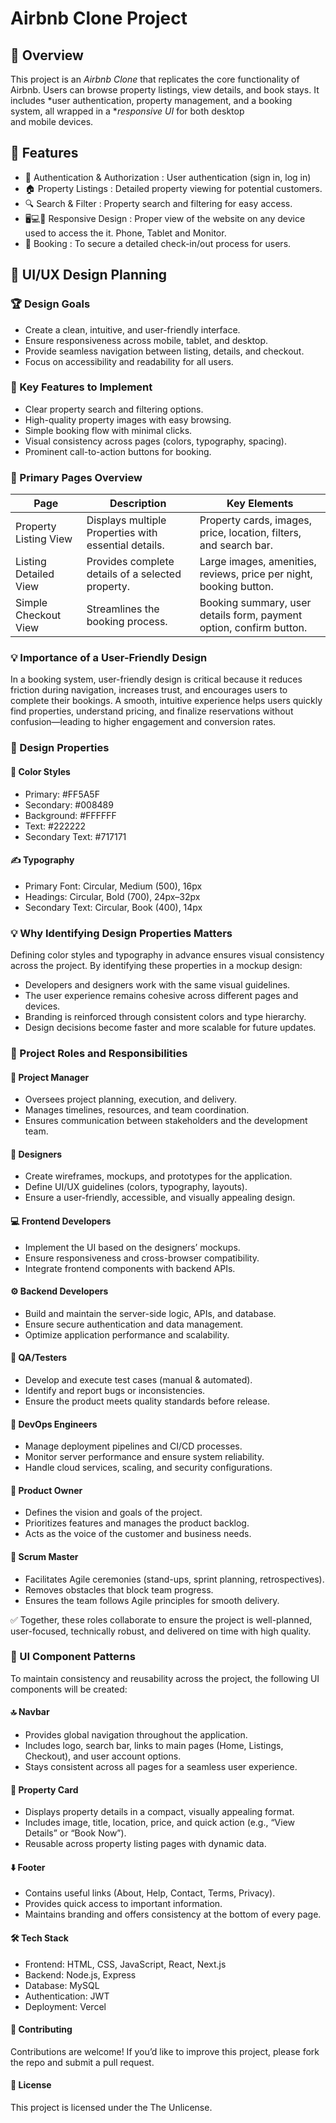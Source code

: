 # Airbnb Clone Project

## 📌 Overview

This project is an *Airbnb Clone* that replicates the core functionality of Airbnb. Users can browse property listings, view details, and book stays. It includes *user authentication, property management, and a booking system, all wrapped in a **responsive UI* for both desktop and mobile devices.

## 🚀 Features

 - 🔑 Authentication & Authorization : User authentication (sign in, log in)
 - 🏠 Property Listings : Detailed property viewing for potential customers.
 - 🔍 Search & Filter  : Property search and filtering for easy access.
 - 🖥️💻📱 Responsive Design : Proper view of the website on any device used to access the it. Phone, Tablet and Monitor.
 - 📅 Booking : To secure a detailed check-in/out process for users.
 
## 🎨 UI/UX Design Planning

### 🏆 Design Goals

  - Create a clean, intuitive, and user-friendly interface.
  - Ensure responsiveness across mobile, tablet, and desktop.
  - Provide seamless navigation between listing, details, and checkout.
  - Focus on accessibility and readability for all users.

### 🔑 Key Features to Implement

 - Clear property search and filtering options.
 - High-quality property images with easy browsing.
 - Simple booking flow with minimal clicks.
 - Visual consistency across pages (colors, typography, spacing).
 - Prominent call-to-action buttons for booking.

### 📄 Primary Pages Overview
  
|  Page	                | Description                                           | 	Key Elements                                                    |  
|-----------------------|-------------------------------------------------------|-------------------------------------------------------------------
| Property Listing View | Displays multiple Properties with essential details.  |  Property cards, images, price, location, filters, and search bar.
| Listing Detailed View	| Provides complete details of a selected property.     |  Large images, amenities, reviews, price per night, booking button.
| Simple Checkout View  | Streamlines the booking process.                      |  Booking summary, user details form, payment option, confirm button.

### 💡 Importance of a User-Friendly Design

  In a booking system, user-friendly design is critical because it reduces friction during navigation, increases trust, and encourages users to complete their bookings. A smooth, intuitive experience helps users quickly find properties, understand pricing, and finalize reservations without confusion—leading to higher engagement and conversion rates.

### 🎨 Design Properties
 #### 🎨 Color Styles

  - Primary: #FF5A5F
  - Secondary: #008489
  - Background: #FFFFFF
  - Text: #222222
  - Secondary Text: #717171


#### ✍️ Typography

  - Primary Font: Circular, Medium (500), 16px
  - Headings: Circular, Bold (700), 24px–32px
  - Secondary Text: Circular, Book (400), 14px


### 💡 Why Identifying Design Properties Matters

  Defining color styles and typography in advance ensures visual consistency across the project. By identifying these properties in a mockup design:
  - Developers and designers work with the same visual guidelines.
  - The user experience remains cohesive across different pages and devices.
  - Branding is reinforced through consistent colors and type hierarchy.
  - Design decisions become faster and more scalable for future updates.


### 👥 Project Roles and Responsibilities

 #### 📌 Project Manager

  - Oversees project planning, execution, and delivery.
  - Manages timelines, resources, and team coordination.
  - Ensures communication between stakeholders and the development team.

 #### 🎨 Designers

  - Create wireframes, mockups, and prototypes for the application.
  - Define UI/UX guidelines (colors, typography, layouts).
  - Ensure a user-friendly, accessible, and visually appealing design.

 #### 💻 Frontend Developers

  - Implement the UI based on the designers’ mockups.
  - Ensure responsiveness and cross-browser compatibility.
  - Integrate frontend components with backend APIs.

 #### ⚙️ Backend Developers

  - Build and maintain the server-side logic, APIs, and database.
  - Ensure secure authentication and data management.
  - Optimize application performance and scalability.

#### 🧪 QA/Testers

  - Develop and execute test cases (manual & automated).
  - Identify and report bugs or inconsistencies.
  - Ensure the product meets quality standards before release.

#### 🚀 DevOps Engineers

  - Manage deployment pipelines and CI/CD processes.
  - Monitor server performance and ensure system reliability.
  - Handle cloud services, scaling, and security configurations.

#### 👑 Product Owner

  - Defines the vision and goals of the project.
  - Prioritizes features and manages the product backlog.
  - Acts as the voice of the customer and business needs.

#### 📢 Scrum Master

  - Facilitates Agile ceremonies (stand-ups, sprint planning, retrospectives).
  - Removes obstacles that block team progress.
  - Ensures the team follows Agile principles for smooth delivery.

 ✅ Together, these roles collaborate to ensure the project is well-planned, user-focused, technically robust, and delivered on time with high quality.

### 🧩 UI Component Patterns

To maintain consistency and reusability across the project, the following UI components will be created:

#### 🔝 Navbar
- Provides global navigation throughout the application.
- Includes logo, search bar, links to main pages (Home, Listings, Checkout), and user account options.
- Stays consistent across all pages for a seamless user experience.

 #### 🏡 Property Card
- Displays property details in a compact, visually appealing format.
- Includes image, title, location, price, and quick action (e.g., “View Details” or “Book Now”).
- Reusable across property listing pages with dynamic data.

 #### ⬇️ Footer
- Contains useful links (About, Help, Contact, Terms, Privacy).
- Provides quick access to important information.
- Maintains branding and offers consistency at the bottom of every page.

#### 🛠 Tech Stack
  - Frontend: HTML, CSS, JavaScript, React, Next.js
  - Backend: Node.js, Express
  - Database: MySQL
  - Authentication: JWT
  - Deployment: Vercel
 #### 🤝 Contributing
  Contributions are welcome! If you’d like to improve this project, please fork the repo and submit a pull request.

#### 📜 License
  This project is licensed under the The Unlicense.
